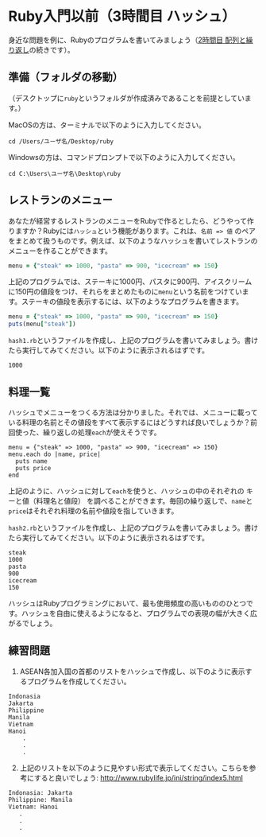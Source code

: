 Ruby入門以前（3時間目 ハッシュ）
===
身近な問題を例に、Rubyのプログラムを書いてみましょう（[2時間目 配列と繰り返し](period02.md)の続きです）。

準備（フォルダの移動）
-
（デスクトップに`ruby`というフォルダが作成済みであることを前提としています。）

MacOSの方は、ターミナルで以下のように入力してください。
```
cd /Users/ユーザ名/Desktop/ruby
```
Windowsの方は、コマンドプロンプトで以下のように入力してください。
```
cd C:\Users\ユーザ名\Desktop\ruby
```

レストランのメニュー
-
あなたが経営するレストランのメニューをRubyで作るとしたら、どうやって作りますか？Rubyには`ハッシュ`という機能があります。これは、`名前 => 値` のペアをまとめて扱うものです。例えば、以下のようなハッシュを書いてレストランのメニューを作ることができます。
```ruby
menu = {"steak" => 1000, "pasta" => 900, "icecream" => 150}
```
上記のプログラムでは、ステーキに1000円、パスタに900円、アイスクリームに150円の値段をつけ、それらをまとめたものに`menu`という名前をつけています。ステーキの値段を表示するには、以下のようなプログラムを書きます。
```ruby
menu = {"steak" => 1000, "pasta" => 900, "icecream" => 150}
puts(menu["steak"])
```
`hash1.rb`というファイルを作成し、上記のプログラムを書いてみましょう。書けたら実行してみてください。以下のように表示されるはずです。
```
1000
```
料理一覧
-
ハッシュでメニューをつくる方法は分かりました。それでは、メニューに載っている料理の名前とその値段をすべて表示するにはどうすれば良いでしょうか？前回使った、繰り返しの処理`each`が使えそうです。
```
menu = {"steak" => 1000, "pasta" => 900, "icecream" => 150}
menu.each do |name, price|
  puts name
  puts price
end
```
上記のように、ハッシュに対して`each`を使うと、ハッシュの中のそれぞれの キーと値（料理名と値段） を調べることができます。毎回の繰り返しで、`name`と`price`はそれぞれ料理の名前や値段を指していきます。

`hash2.rb`というファイルを作成し、上記のプログラムを書いてみましょう。書けたら実行してみてください。以下のように表示されるはずです。
```
steak
1000
pasta
900
icecream
150
```

ハッシュはRubyプログラミングにおいて、最も使用頻度の高いもののひとつです。ハッシュを自由に使えるようになると、プログラムでの表現の幅が大きく広がるでしょう。

練習問題
-
1. ASEAN各加入国の首都のリストをハッシュで作成し、以下のように表示するプログラムを作成してください。
```
Indonasia
Jakarta
Philippine
Manila
Vietnam
Hanoi
    .
    .
    .
```


2. 上記のリストを以下のように見やすい形式で表示してください。こちらを参考にすると良いでしょう: http://www.rubylife.jp/ini/string/index5.html
```
Indonasia: Jakarta
Philippine: Manila
Vietnam: Hanoi
   .
   .
   .
```